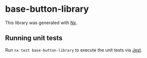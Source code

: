 # base-button-library

This library was generated with [Nx](https://nx.dev).

## Running unit tests

Run `nx test base-button-library` to execute the unit tests via [Jest](https://jestjs.io).
